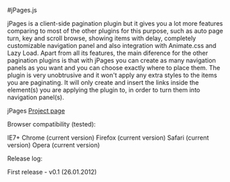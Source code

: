 #jPages.js

jPages is a client-side pagination plugin but it gives you a lot more features comparing to most of the other plugins for this purpose, such as auto page turn, key and scroll browse, showing items with delay, completely customizable navigation panel and also integration with Animate.css and Lazy Load.
Apart from all its features, the main diference for the other pagination plugins is that with jPages you can create as many navigation panels as you want and you can choose exactly where to place them.
The plugin is very unobtrusive and it won't apply any extra styles to the items you are paginating. It will only create and insert the links inside the element(s) you are applying the plugin to, in order to turn them into navigation panel(s).

jPages [Project page](http://luis-almeida.github.com/jPages/)


Browser compatibility (tested):

IE7+
Chrome (current version)
Firefox (current version)
Safari (current version)
Opera (current version)


Release log:

First release - v0.1 (26.01.2012)